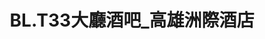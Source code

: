---
title: "BL.T33大廳酒吧_高雄洲際酒店"
description: "BL.T33大廳酒吧_高雄洲際酒店"
layout: shop
keywords:
  - 美食競賽
  - 台灣美食
  - 美食精選
datePublished: "2025-06-30"
dateModified: "2025-07-02"
city: "高雄市"
district: "前鎮區"
address: "高雄市前鎮區新光路33號1F"
phone: "073390303"
geo: "22.611289731182794, 120.30352411097323"
google_map: "https://maps.app.goo.gl/jHxeDSUQRiK9EQWh8"
footinder: "https://footinder.com.tw/%E9%AB%98%E9%9B%84%E5%B8%82%E5%89%8D%E9%8E%AE%E5%8D%80/100833/"
official: "https://ickaohsiung.com/restaurant/blt33/"
award:
  - name: "500盤"
    year: "2024"
    entries:
      - dishes:
          - "BL.T33 起士堡"

---